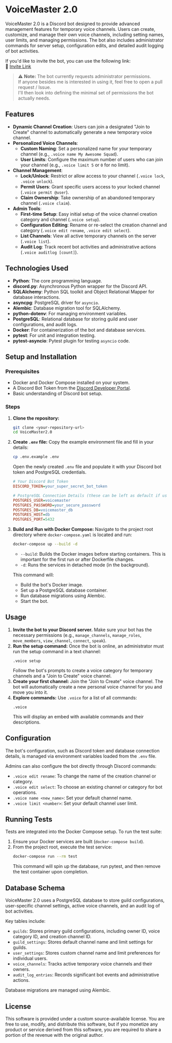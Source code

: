 # VoiceMaster 2.0

VoiceMaster 2.0 is a Discord bot designed to provide advanced management features for temporary voice channels. Users can create, customize, and manage their own voice channels, including setting names, user limits, and managing permissions. The bot also includes administrator commands for server setup, configuration edits, and detailed audit logging of bot activities.

If you'd like to invite the bot, you can use the following link:  
🔗 [Invite Link](https://discord.com/oauth2/authorize?client_id=1395824661207453746&permissions=8&response_type=code&redirect_uri=https%3A%2F%2Flocalhost&integration_type=0&scope=bot+applications.commands+guilds.members.read)

> ⚠️ **Note:** The bot currently requests administrator permissions.  
> If anyone besides me is interested in using it, feel free to open a pull request / Issue.  
> I'll then look into defining the minimal set of permissions the bot actually needs.
    
## Features

* **Dynamic Channel Creation**: Users can join a designated "Join to Create" channel to automatically generate a new temporary voice channel.
* **Personalized Voice Channels**:
    * **Custom Naming**: Set a personalized name for your temporary channel (e.g., `.voice name My Awesome Squad`).
    * **User Limits**: Configure the maximum number of users who can join your channel (e.g., `.voice limit 5` or `0` for no limit).
* **Channel Management**:
    * **Lock/Unlock**: Restrict or allow access to your channel (`.voice lock`, `.voice unlock`).
    * **Permit Users**: Grant specific users access to your locked channel (`.voice permit @user`).
    * **Claim Ownership**: Take ownership of an abandoned temporary channel (`.voice claim`).
* **Admin Tools**:
    * **First-time Setup**: Easy initial setup of the voice channel creation category and channel (`.voice setup`).
    * **Configuration Editing**: Rename or re-select the creation channel and category (`.voice edit rename`, `.voice edit select`).
    * **List Channels**: View all active temporary channels on the server (`.voice list`).
    * **Audit Log**: Track recent bot activities and administrative actions (`.voice auditlog [count]`).

## Technologies Used

* **Python**: The core programming language.
* **discord.py**: Asynchronous Python wrapper for the Discord API.
* **SQLAlchemy**: Python SQL toolkit and Object Relational Mapper for database interactions.
* **asyncpg**: PostgreSQL driver for `asyncio`.
* **Alembic**: Database migration tool for SQLAlchemy.
* **python-dotenv**: For managing environment variables.
* **PostgreSQL**: Relational database for storing guild and user configurations, and audit logs.
* **Docker**: For containerization of the bot and database services.
* **pytest**: For unit and integration testing.
* **pytest-asyncio**: Pytest plugin for testing `asyncio` code.

## Setup and Installation

### Prerequisites

* Docker and Docker Compose installed on your system.
* A Discord Bot Token from the [Discord Developer Portal](https://discord.com/developers/applications).
* Basic understanding of Discord bot setup.

### Steps

1.  **Clone the repository:**
    ```bash
    git clone <your-repository-url>
    cd VoiceMaster2.0
    ```

2.  **Create `.env` file:**
    Copy the example environment file and fill in your details:
    ```bash
    cp .env.example .env
    ```
    Open the newly created `.env` file and populate it with your Discord bot token and PostgreSQL credentials.
    ```ini
    # Your Discord Bot Token
    DISCORD_TOKEN=your_super_secret_bot_token

    # PostgreSQL Connection Details (these can be left as default if using Docker Compose locally)
    POSTGRES_USER=voicemaster
    POSTGRES_PASSWORD=your_secure_password
    POSTGRES_DB=voicemaster_db
    POSTGRES_HOST=db
    POSTGRES_PORT=5432
    ```
   

3.  **Build and Run with Docker Compose:**
    Navigate to the project root directory where `docker-compose.yaml` is located and run:
    ```bash
    docker-compose up --build -d
    ```
    * `--build`: Builds the Docker images before starting containers. This is important for the first run or after Dockerfile changes.
    * `-d`: Runs the services in detached mode (in the background).

    This command will:
    * Build the bot's Docker image.
    * Set up a PostgreSQL database container.
    * Run database migrations using Alembic.
    * Start the bot.

## Usage

1.  **Invite the bot to your Discord server.** Make sure your bot has the necessary permissions (e.g., `manage_channels`, `manage_roles`, `move_members`, `view_channel`, `connect`, `speak`).
2.  **Run the setup command:**
    Once the bot is online, an administrator must run the setup command in a text channel:
    ```
    .voice setup
    ```
    Follow the bot's prompts to create a voice category for temporary channels and a "Join to Create" voice channel.
3.  **Create your first channel:**
    Join the "Join to Create" voice channel. The bot will automatically create a new personal voice channel for you and move you into it.
4.  **Explore commands:**
    Use `.voice` for a list of all commands:
    ```
    .voice
    ```
    This will display an embed with available commands and their descriptions.

## Configuration

The bot's configuration, such as Discord token and database connection details, is managed via environment variables loaded from the `.env` file.

Admins can also configure the bot directly through Discord commands:
* `.voice edit rename`: To change the name of the creation channel or category.
* `.voice edit select`: To choose an existing channel or category for bot operations.
* `.voice name <new_name>`: Set your default channel name.
* `.voice limit <number>`: Set your default channel user limit.

## Running Tests

Tests are integrated into the Docker Compose setup. To run the test suite:

1.  Ensure your Docker services are built (`docker-compose build`).
2.  From the project root, execute the test service:
    ```bash
    docker-compose run --rm test
    ```
    This command will spin up the database, run pytest, and then remove the test container upon completion.

## Database Schema

VoiceMaster 2.0 uses a PostgreSQL database to store guild configurations, user-specific channel settings, active voice channels, and an audit log of bot activities.

Key tables include:
* `guilds`: Stores primary guild configurations, including owner ID, voice category ID, and creation channel ID.
* `guild_settings`: Stores default channel name and limit settings for guilds.
* `user_settings`: Stores custom channel name and limit preferences for individual users.
* `voice_channels`: Tracks active temporary voice channels and their owners.
* `audit_log_entries`: Records significant bot events and administrative actions.

Database migrations are managed using Alembic.

## License

This software is provided under a custom source-available license. You are free to use, modify, and distribute this software, but if you monetize any product or service derived from this software, you are required to share a portion of the revenue with the original author.
